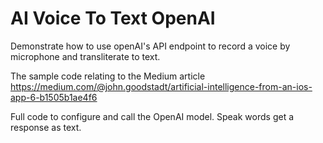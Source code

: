 # AI Voice To Text OpenAI

Demonstrate how to use openAI's API endpoint to record a voice by microphone and transliterate to text.

The sample code relating to the Medium article https://medium.com/@john.goodstadt/artificial-intelligence-from-an-ios-app-6-b1505b1ae4f6

Full code to configure and call the OpenAI model. Speak words get a response as text.
